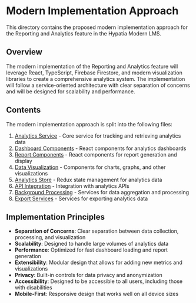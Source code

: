 # Modern Implementation Approach

This directory contains the proposed modern implementation approach for the Reporting and Analytics feature in the Hypatia Modern LMS.

## Overview

The modern implementation of the Reporting and Analytics feature will leverage React, TypeScript, Firebase Firestore, and modern visualization libraries to create a comprehensive analytics system. The implementation will follow a service-oriented architecture with clear separation of concerns and will be designed for scalability and performance.

## Contents

The modern implementation approach is split into the following files:

1. [Analytics Service](./Analytics-Service.md) - Core service for tracking and retrieving analytics data
2. [Dashboard Components](./Dashboard-Components.md) - React components for analytics dashboards
3. [Report Components](./Report-Components.md) - React components for report generation and display
4. [Data Visualization](./Data-Visualization.md) - Components for charts, graphs, and other visualizations
5. [Analytics Store](./Analytics-Store.md) - Redux state management for analytics data
6. [API Integration](./API-Integration.md) - Integration with analytics APIs
7. [Background Processing](./Background-Processing.md) - Services for data aggregation and processing
8. [Export Services](./Export-Services.md) - Services for exporting analytics data

## Implementation Principles

- **Separation of Concerns**: Clear separation between data collection, processing, and visualization
- **Scalability**: Designed to handle large volumes of analytics data
- **Performance**: Optimized for fast dashboard loading and report generation
- **Extensibility**: Modular design that allows for adding new metrics and visualizations
- **Privacy**: Built-in controls for data privacy and anonymization
- **Accessibility**: Designed to be accessible to all users, including those with disabilities
- **Mobile-First**: Responsive design that works well on all device sizes
